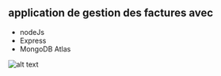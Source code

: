 ## application de gestion des factures avec

* nodeJs
* Express
* MongoDB Atlas

![alt text](relative/path/to/demo.png "Logo Title Text 1")
